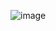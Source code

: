

![image](https://user-images.githubusercontent.com/116478121/210031217-a5c41e9e-59fc-4e2e-a441-a7c45cdad8fc.png)
